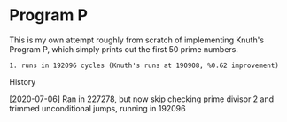 # Program P

This is my own attempt roughly from scratch of implementing Knuth's Program P, which simply
prints out the first 50 prime numbers.

    1. runs in 192096 cycles (Knuth's runs at 190908, %0.62 improvement)

History

[2020-07-06] Ran in 227278, but now skip checking prime divisor 2 and trimmed unconditional jumps,
running in 192096
